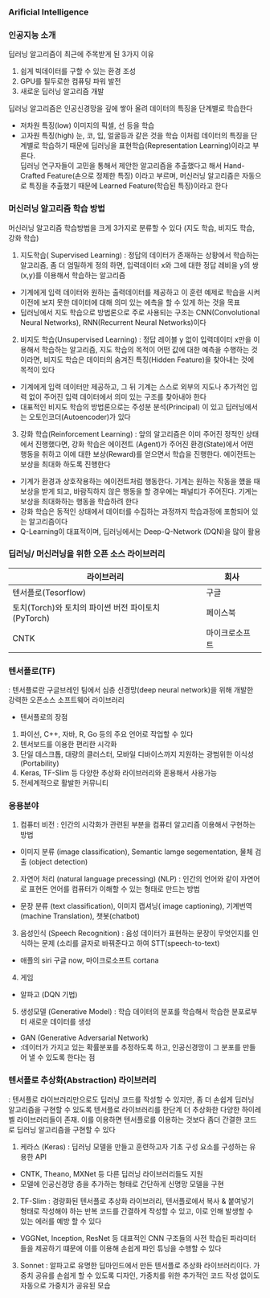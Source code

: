 ### Arificial Intelligence

### 인공지능 소개 
딥러닝 알고리즘이 최근에 주목받게 된 3가지 이유
1. 쉽게 빅데이터를 구할 수 있는 환경 조성 
2. GPU를 필두로한 컴퓨팅 파워 발전 
3. 새로운 딥러닝 알고리즘 개발

딥러닝 알고리즘은 인공신경망을 깊에 쌓아 올려 데이터의 특징을 단계별로 학습한다 
- 저차원 특징(low) 이미지의 픽셀, 선 등을 학습
- 고자원 특징(high) 눈, 코, 입, 얼굴등과 같은 것을 학습
이처럼 데이터의 특징을 단계별로 학습하기 때문에 딥러닝을 표현학습(Representation Learning)이라고 부른다. <br>
딥러닝 연구자들이 고민을 통해서 제안한 알고리즘을 추출했다고 해서 Hand-Crafted Feature(손으로 정제한 특징) 이라고 부르며,
머신러닝 알고리즘은 자동으로 특징을 추출했기 때문에 Learned Feature(학습된 특징)이라고 한다 

### 머신러닝 알고리즘 학습 방법
머신러닝 알고리즘 학습방법을 크게 3가지로 분류할 수 있다 (지도 학습, 비지도 학습, 강화 학습)
1. 지도학습( Supervised Learning)
: 정답의 데이터가 존재하는 상황에서 학습하는 알고리즘, 좀 더 엄밀하게 정의 하면, 
입력데이터 x와 그에 대한 정답 레비을 y의 쌍(x,y)를 이용해서 학습하는 알고리즘 
- 기계에게 입력 데이터와 원하는 출력데이터를 제공하고 이 훈련 예제로 학습을 시켜 이전에 보지 못한 데이터에 대해 의미 있는 에측을 할 수 있게 하는 것을 목표 
- 딥러닝에서 지도 학습으로 방법론으로 주로 사용되는 구조는 CNN(Convolutional Neural Networks), RNN(Recurrent Neural Networks)이다 

2. 비지도 학습(Unsupervised Learning) 
: 정답 레이블 y 없이  입력데이터 x만을 이용해서 학습하는 알고리즘, 지도 학습의 목적이 어떤 값에 대한 예측을 수행하는 것이라면, 
비지도 학습은 데이터의 숨겨진 특징(Hidden Feature)을 찾아내는 것에 목적이 있다 
- 기계에게 입력 데이터만 제공하고, 그 뒤 기계는 스스로 외부의 지도나 추가적인 입력 없이 주어진 입력 데이터에서 의미 있는 구조를 찾아내야 한다 
- 대표적인 비지도 학습의 방법론으로는 주성분 분석(Principal) 이 있고 딥러닝에서는 오토인코더(Autoencoder)가 있다 

3. 강화 학습(Reinforcement Learning) 
: 앞의 알고리즘은 이미 주어진 정적인 상태에서 진행했다면, 강화 학습은 에이전트 (Agent)가 주어진 환경(State)에서 어떤 행동을 취하고
 이에 대한 보상(Reward)를 얻으면서 학습을 진행한다. 에이전트는 보상을 최대화 하도록 진행한다 <br>
- 기계가 환경과 상호작용하는 에이전트처럼 행동한다. 기계는 원하는 작동을 헀을 때 보상을 받게 되고, 바람직하지 않은 행동을 할 경우에는 패널티가 주어진다. 기계는 보상을 최대화하는 행동을 학습하려 한다 
- 강화 학습은 동적인 상태에서 데이터를 수집하는 과정까지 학습과정에 포함되어 있는 알고리즘이다 
- Q-Learning이 대표적이며, 딥러닝에서는 Deep-Q-Network (DQN)을 많이 활용

### 딥러닝/ 머신러닝을 위한 오픈 소스 라이브러리
| 라이브러리 | 회사 |
| --- | --- |
| 텐서플로(Tesorflow) | 구글 |
| 토치(Torch)와 토치의 파이썬 버전 파이토치 (PyTorch) | 페이스북 |
| CNTK | 마이크로소프트| 

### 텐서플로(TF)
: 텐서플로란 구글브레인 팀에서 심층 신경망(deep neural network)을 위해 개발한 강력한 오픈소스 소프트웨어 라이브러리

- 텐서플로의 장점
1. 파이선, C++, 자바, R, Go 등의 주요 언어로 작업할 수 있다 
2. 텐서보드를 이용한 편리한 시각화
3. 단일 데스크톱, 대량의 클러스터, 모바일 디바이스까지 지원하는 광범위한 이식성(Portability)
4. Keras, TF-Slim 등 다양한 추상화 라이브러리와 혼용해서 사용가능 
5. 전세계적으로 활발한 커뮤니티 

### 응용분야 
1. 컴퓨터 비전 
: 인간의 시각화가 관련된 부분을 컴퓨터 알고리즘 이용해서 구현하는 방법 
- 이미지 분류 (image classification), Semantic lamge segementation, 물체 검출 (object detection) 

2. 자연어 처리 (natural language precessing) (NLP)
: 인간의 언어와 같이 자연어로 표현돈 언어를 컴퓨터가 이해할 수 있는 형태로 만드는 방법
- 문장 분류 (text classification), 이미지 캡셔닝( image captioning), 기계번역 (machine Translation), 챗봇(chatbot)

3. 음성인식 (Speech Recognition)
: 음성 데이터가 표현하는 문장이 무엇인지를 인식하는 문제 (소리를 글자로 바꿔준다고 하여 STT(speech-to-text)
- 애플의 siri 구글 now, 마이크로소프트 cortana

4. 게임
- 알파고 (DQN 기법)

5. 생성모델 (Generative Model)
: 학습 데이터의 분포를 학습해서 학습한 분포로부터 새로운 데이터를 생성 
- GAN (Generative Adversarial Network)
- :데이터가 가지고 있는 확률분포를 추정하도록 하고, 인공신경망이 그 분포를 만들어 낼 수 있도록 한다는 점

### 텐서플로 추상화(Abstraction) 라이브러리 
: 텐서플로 라이브러리만으로도 딥러닝 코드를 작성할 수 있지만, 좀 더 손쉽게 딥러닝 알고리즘을 구현할 수 있도록 
텐서플로 라이브러리를 한단계 더 추상화한 다양한 하이레벨 라이브러리들이 존재. 이를 이용하면 텐서플로를 이용하는 것보다 
좀더 간결한 코드로 딥러닝 알고리즘을 구현할 수 있다 

1. 케라스 (Keras)
: 딥러닝 모델을 만들고 훈련하고자 기초 구성 요소를 구성하는 유용한 API 
- CNTK, Theano, MXNet 등 다른 딥러닝 라이브러리들도 지원 
- 모델에 인공신경망 층을 추가하는 형태로 간단하게 신명망 모델을 구현  

2. TF-Slim
: 경량화된 텐서플로 추상화 라이브러리, 텐서플로에서 복사 & 붙여넣기 형태로 작성해야 하는 반복 코드를 간결하게 작성할 수 있고,
 이로 인해 발생할 수 있는 에러를 예방 할 수 있다 
- VGGNet, Inception, ResNet 등 대표적인 CNN 구조들의 사전 학습된 파라미터들을 제공하기 떄문에 이를 이용해 손쉽게 파인 튜닝을 수행할 수 있다 

3. Sonnet 
: 알파고로 유명한 딥마인드에서 만든 텐서플로 추상화 라이브러리이다. 가중치 공유를 손쉽게 할 수 있도록 디자인, 
가중치를 위한 추가적인 코드 작성 없이도 자동으로 가중치가 공유된 모습 
